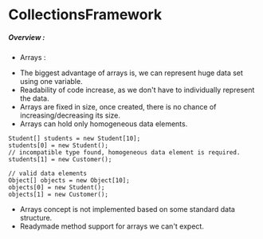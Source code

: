 # CollectionsFramework

##### Overview :
- Arrays : 
* The biggest advantage of arrays is, we can represent huge data set using one variable.
* Readability of code increase, as we don't have to individually represent the data.
* Arrays are fixed in size, once created, there is no chance of increasing/decreasing its size.
* Arrays can hold only homogeneous data elements.

```
Student[] students = new Student[10];
students[0] = new Student();
// incompatible type found, homogeneous data element is required.
students[1] = new Customer();

// valid data elements
Object[] objects = new Object[10];
objects[0] = new Student();
objects[1] = new Customer();
```

* Arrays concept is not implemented based on some standard data structure.
* Readymade method support for arrays we can't expect.